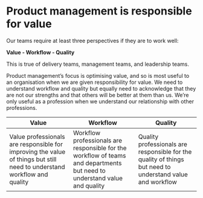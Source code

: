 # Product management is responsible for value

Our teams require at least three perspectives if they are to work well: 

**Value - Workflow - Quality**

This is true of delivery teams, management teams, and leadership teams.

Product management’s focus is optimising value, and so is most useful to an organisation when we are given responsibility for value. We need to understand workflow and quality but equally need to acknowledge that they are not our strengths and that others will be better at them than us. We’re only useful as a profession when we understand our relationship with other professions.

**Value** | **Workflow** | **Quality**
--- | --- | ---
Value professionals are responsible for improving the value of things but still need to understand workflow and quality | Workflow professionals are responsible for the workflow of teams and departments but need to understand value and quality | Quality professionals are responsible for the quality of things but need to understand value and workflow
